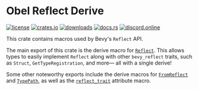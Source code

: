 # Obel Reflect Derive

[![license](https://img.shields.io/badge/license-MIT%2FApache-blue.svg)](https://github.com/obelengine/obel#license)
[![crates.io](https://img.shields.io/crates/v/obel.svg)](https://crates.io/crates/obel)
[![downloads](https://img.shields.io/crates/d/obel.svg)](https://crates.io/crates/obel)
[![docs.rs](https://docs.rs/obel/badge.svg)](https://docs.rs/obel/latest/obel/)
[![discord.online](https://img.shields.io/discord/1335036405788971020.svg?label=&logo=discord&logoColor=ffffff&color=7389D8)](https://discord.gg/3jq8js8u)

This crate contains macros used by Bevy's `Reflect` API.

The main export of this crate is the derive macro for [`Reflect`]. This allows
types to easily implement `Reflect` along with other `bevy_reflect` traits,
such as `Struct`, `GetTypeRegistration`, and more— all with a single derive!

Some other noteworthy exports include the derive macros for [`FromReflect`] and
[`TypePath`], as well as the [`reflect_trait`] attribute macro.

[`Reflect`]: crate::derive_reflect
[`FromReflect`]: crate::derive_from_reflect
[`TypePath`]: crate::derive_type_path
[`reflect_trait`]: macro@reflect_trait
